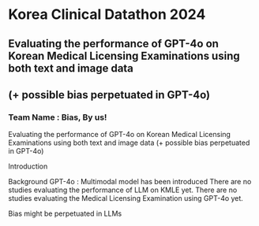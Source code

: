 # Korea Clinical Datathon 2024 
## Evaluating the performance of GPT-4o on Korean Medical Licensing Examinations using both text and image data
(+ possible bias perpetuated in GPT-4o)
---

### Team Name : Bias, By us!


Evaluating the performance of GPT-4o on Korean Medical Licensing Examinations using both text and image data
(+ possible bias perpetuated in GPT-4o)

Introduction

Background
GPT-4o : Multimodal model has been introduced
There are no studies evaluating the performance of LLM on KMLE yet. 
There are no studies evaluating the Medical Licensing Examination using GPT-4o yet.

Bias might be perpetuated in LLMs

